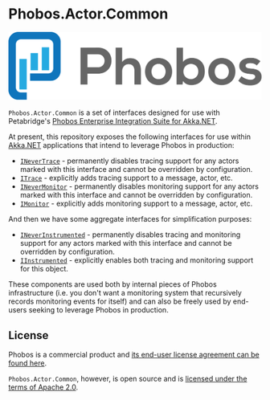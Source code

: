 # Phobos.Actor.Common

![Phobos™ logo](/docs/images/phobos_logo.png)

`Phobos.Actor.Common` is a set of interfaces designed for use with Petabridge's [Phobos Enterprise Integration Suite for Akka.NET](https://phobos.petabridge.com/). 

At present, this repository exposes the following interfaces for use within [Akka.NET](http://getakka.net/) applications that intend to leverage Phobos in production:

* [`INeverTrace`](https://phobos.petabridge.com/api/Phobos.Actor.Common.INeverTrace.html) - permanently disables tracing support for any actors marked with this interface and cannot be overridden by configuration.
* [`ITrace`](https://phobos.petabridge.com/api/Phobos.Actor.Common.ITrace.html) - explicitly adds tracing support to a message, actor, etc.
* [`INeverMonitor`](https://phobos.petabridge.com/api/Phobos.Actor.Common.INeverMonitor.html) - permanently disables monitoring support for any actors marked with this interface and cannot be overridden by configuration.
* [`IMonitor`](https://phobos.petabridge.com/api/Phobos.Actor.Common.IMonitor.html) - explicitly adds monitoring support to a message, actor, etc.

And then we have some aggregate interfaces for simplification purposes:

* [`INeverInstrumented`](https://phobos.petabridge.com/api/Phobos.Actor.Common.INeverInstrumented.html) - permanently disables tracing and monitoring support for any actors marked with this interface and cannot be overridden by configuration.
* [`IInstrumented`](https://phobos.petabridge.com/api/Phobos.Actor.Common.IInstrumented.html) - explicitly enables both tracing and monitoring support for this object.

These components are used both by internal pieces of Phobos infrastructure (i.e. you don't want a monitoring system that recursively records monitoring events for itself) and can also be freely used by end-users seeking to leverage Phobos in production. 

## License
Phobos is a commercial product and [its end-user license agreement can be found here](https://phobos.petabridge.com/articles/setup/license.html).

`Phobos.Actor.Common`, however, is open source and is [licensed under the terms of Apache 2.0](LICENSE).